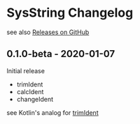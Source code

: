 # SysString Changelog

see also [Releases on GitHub](https://github.com/mazzy-ax/SysString/releases)

## 0.1.0-beta - 2020-01-07

Initial release

* trimIdent
* calcIdent
* changeIdent

see Kotlin's analog for [trimIdent](https://kotlinlang.org/api/latest/jvm/stdlib/kotlin.text/trim-indent.html)
